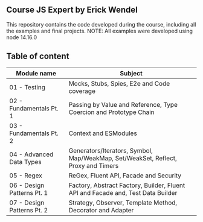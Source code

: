 ## Course JS Expert by Erick Wendel

This repository contains the code developed during the course, including all the examples and final projects.
NOTE: All examples were developed using node 14.16.0

## Table of content

| Module name                | Subject                                                                           |
| -------------------------- | --------------------------------------------------------------------------------- |
| 01 - Testing               | Mocks, Stubs, Spies, E2e and Code coverage                                        |
| 02 - Fundamentals Pt. 1    | Passing by Value and Reference, Type Coercion and Prototype Chain                 |
| 03 - Fundamentals Pt. 2    | Context and ESModules                                                             |
| 04 - Advanced Data Types   | Generators/Iterators, Symbol, Map/WeakMap, Set/WeakSet, Reflect, Proxy and Timers |
| 05 - Regex                 | ReGex, Fluent API, Facade and Security                                            |
| 06 - Design Patterns Pt. 1 | Factory, Abstract Factory, Builder, Fluent API and Facade and, Test Data Builder  |
| 07 - Design Patterns Pt. 2 | Strategy, Observer, Template Method, Decorator and Adapter                        |
